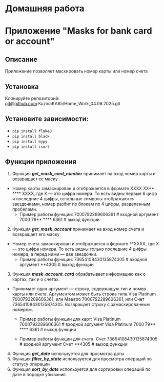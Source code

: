# Домашняя работа
# Приложение "Masks for bank card or account"
## Описание
Приложение позволяет маскировать номер карты или номер счета
## Установка
Клонируйте репозиторий: git@github.com:KuzinaKA85/Home_Work_04.08.2025.git
## Установите зависимости:
- `pip install flake8`
- `pip install black`
- `pip install mypy`
- `pip install isort`

## Функции приложения
1. Функция ***get_mask_card_number*** принимает на вход номер карты и возвращает ее маску
- Номер карты замаскирован и отображается в формате 
XXXX XX** **** XXXX, где 
X — это цифра номера. То есть видны первые 6 цифр и последние 4 цифры, остальные символы отображаются звездочками, номер разбит по блокам по 4 цифры, разделенным пробелами.
   - Пример работы функции:
   7000792289606361     # входной аргумент
   7000 79** **** 6361  # выход функции

2. Функция ***get_mask_account*** принимает на вход номер счета и возвращает его маску
- Номер счета замаскирован и отображается в формате 
**XXXX, где 
X — это цифра номера. То есть видны только последние 4 цифры номера, а перед ними — две звездочки.
   - Пример работы функции:
   73654108430135874305  # входной аргумент
   **4305                # выход функции

3. Функция ***mask_account_card*** обрабатывает информацию как о картах, так и о счетах.
- Принимает один аргумент — строку, содержащую тип и номер карты или счета.
Аргументом может быть строка типа Visa Platinum 7000792289606361, или 
Maestro 7000792289606361, или Счет 73654108430135874305.
Возвращает строку с замаскированным номером.
   - Пример работы функции для карт:
   Visa Platinum 7000792289606361     # входной аргумент
   Visa Platinum 7000 79** **** 6361  # выход функции

   - Пример работы функции для счета:
   Счет 73654108430135874305  # входной аргумент
   Счет **4305                # выход функции

4. Функция ***get_date*** используется для просмотра даты
5. Функция ***filter_by_state*** используется для просмотра операций по статусу операции
6. Функция ***sort_by_date*** используется для сортировки операций по дате в порядке убывания
